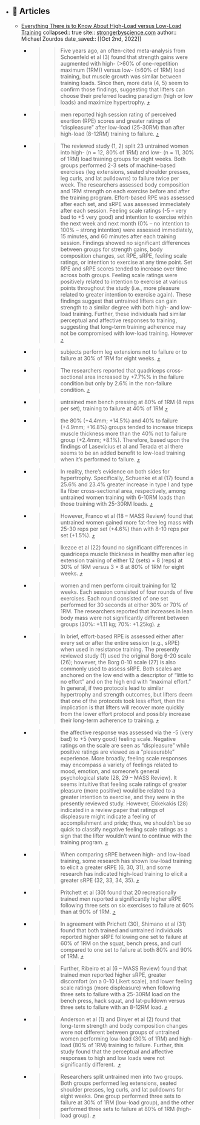 - ## 🔖 Articles
	- [Everything There is to Know About High-Load versus Low-Load Training](https://omnivore.app/me/everything-there-is-to-know-about-high-load-versus-low-load-trai-18398eee3f8)
	  collapsed:: true
	  site:: [strongerbyscience.com](https://www.strongerbyscience.com/high-versus-low-load)
	  author:: Michael Zourdos
	  date_saved:: [[Oct 2nd, 2022]]
		- >> Five years ago, an often-cited meta-analysis from Schoenfeld et al (3) found that strength gains were augmented with high- (&gt;60% of one-repetition maximum (1RM)) versus low- (≤60% of 1RM) load training, but muscle growth was similar between training loads. Since then, more data (4, 5) seem to confirm those findings, suggesting that lifters can choose their preferred loading paradigm (high or low loads) and maximize hypertrophy. [⤴️](https://omnivore.app/me/everything-there-is-to-know-about-high-load-versus-low-load-trai-18398eee3f8#d6aa2a4e-29bb-4f86-b9f7-237f1c9e0ead)
		- >> men reported high session rating of perceived exertion (RPE) scores and greater ratings of “displeasure” after low-load (25-30RM) than after high-load (8-12RM) training to failure. [⤴️](https://omnivore.app/me/everything-there-is-to-know-about-high-load-versus-low-load-trai-18398eee3f8#51e7d1d2-be22-43c4-a655-f6b66abf7455)
		- >> The reviewed study (1, 2) split 23 untrained women into high- (n = 12, 80% of 1RM) and low- (n = 11, 30% of 1RM) load training groups for eight weeks. Both groups performed 2-3 sets of machine-based exercises (leg extensions, seated shoulder presses, leg curls, and lat pulldowns) to failure twice per week. The researchers assessed body composition and 1RM strength on each exercise before and after the training program. Effort-based RPE was assessed after each set, and sRPE was assessed immediately after each session. Feeling scale ratings (-5 – very bad to +5 very good) and intention to exercise within the next week and next month (0% – no intention to 100% – strong intention) were assessed immediately, 15 minutes, and 60 minutes after each training session. Findings showed no significant differences between groups for strength gains, body composition changes, set RPE, sRPE, feeling scale ratings, or intention to exercise at any time point. Set RPE and sRPE scores tended to increase over time across both groups. Feeling scale ratings were positively related to intention to exercise at various points throughout the study (i.e., more pleasure related to greater intention to exercise again). These findings suggest that untrained lifters can gain strength to a similar degree with both high- and low-load training. Further, these individuals had similar perceptual and affective responses to training, suggesting that long-term training adherence may not be compromised with low-load training. However [⤴️](https://omnivore.app/me/everything-there-is-to-know-about-high-load-versus-low-load-trai-18398eee3f8#581c24b7-4a0f-4825-a39e-07edc0282f78)
		- >> subjects perform leg extensions not to failure or to failure at 30% of 1RM for eight weeks. [⤴️](https://omnivore.app/me/everything-there-is-to-know-about-high-load-versus-low-load-trai-18398eee3f8#64d960f6-493b-42ee-9546-7a0264d4ca79)
		- >> The researchers reported that quadriceps cross-sectional area increased by +7.7%% in the failure condition but only by 2.6% in the non-failure condition. [⤴️](https://omnivore.app/me/everything-there-is-to-know-about-high-load-versus-low-load-trai-18398eee3f8#32fa93e8-9ec0-4711-91ce-a64fef026f67)
		- >> untrained men bench pressing at 80% of 1RM (8 reps per set), training to failure at 40% of 1RM [⤴️](https://omnivore.app/me/everything-there-is-to-know-about-high-load-versus-low-load-trai-18398eee3f8#5a2b11d6-9938-424f-ae15-e3e6ee24964e)
		- >> the 80% (+4.4mm; +14.5%) and 40% to failure (+4.9mm; +16.8%) groups tended to increase triceps muscle thickness more than the 40% not to failure group (+2.4mm; +8.1%). Therefore, based upon the findings of Lasevicius et al and Terada et al there seems to be an added benefit to low-load training when it’s performed to failure. [⤴️](https://omnivore.app/me/everything-there-is-to-know-about-high-load-versus-low-load-trai-18398eee3f8#799a0a0f-2f11-45a5-879b-623535638436)
		- >> In reality, there’s evidence on both sides for hypertrophy. Specifically, Schuenke et al (17) found a 25.6% and 23.4% greater increase in type I and type IIa fiber cross-sectional area, respectively, among untrained women training with 6-10RM loads than those training with 25-30RM loads. [⤴️](https://omnivore.app/me/everything-there-is-to-know-about-high-load-versus-low-load-trai-18398eee3f8#6ebaa229-059b-4937-a574-25a2d15157ec)
		- >> However, Franco et al (18 – MASS Review) found that untrained women gained more fat-free leg mass with 25-30 reps per set (+4.6%) than with 8-10 reps per set (+1.5%). [⤴️](https://omnivore.app/me/everything-there-is-to-know-about-high-load-versus-low-load-trai-18398eee3f8#e21aa5af-2111-48d0-8f6a-d9f9ad28269c)
		- >> Ikezoe et al (22) found no significant differences in quadriceps muscle thickness in healthy men after leg extension training of either 12 (sets) × 8 (reps) at 30% of 1RM versus 3 × 8 at 80% of 1RM for eight weeks. [⤴️](https://omnivore.app/me/everything-there-is-to-know-about-high-load-versus-low-load-trai-18398eee3f8#21a8892b-0e72-426a-a0ba-97f0eaea7d91)
		- >> women and men perform circuit training for 12 weeks. Each session consisted of four rounds of five exercises. Each round consisted of one set performed for 30 seconds at either 30% or 70% of 1RM. The researchers reported that increases in lean body mass were not significantly different between groups (30%: +1.11 kg; 70%: +1.25kg). [⤴️](https://omnivore.app/me/everything-there-is-to-know-about-high-load-versus-low-load-trai-18398eee3f8#f1693066-7e41-4c96-9309-185833de4596)
		- >> In brief, effort-based RPE is assessed either after every set or after the entire session (e.g., sRPE) when used in resistance training. The presently reviewed study (1) used the original Borg 6-20 scale (26); however, the Borg 0-10 scale (27) is also commonly used to assess sRPE. Both scales are anchored on the low end with a descriptor of “little to no effort” and on the high end with “maximal effort.” In general, if two protocols lead to similar hypertrophy and strength outcomes, but lifters deem that one of the protocols took less effort, then the implication is that lifters will recover more quickly from the lower effort protocol and possibly increase their long-term adherence to training. [⤴️](https://omnivore.app/me/everything-there-is-to-know-about-high-load-versus-low-load-trai-18398eee3f8#19f2a667-92d7-48d0-86fc-29aa70319187)
		- >> the affective response was assessed via the -5 (very bad) to +5 (very good) feeling scale. Negative ratings on the scale are seen as “displeasure” while positive ratings are viewed as a “pleasurable” experience. More broadly, feeling scale responses may encompass a variety of feelings related to mood, emotion, and someone’s general psychological state (28, 29 – MASS Review). It seems intuitive that feeling scale ratings of greater pleasure (more positive) would be related to a greater intention to exercise, and they were in the presently reviewed study. However, Ekkekakis (28) indicated in a review paper that ratings of displeasure might indicate a feeling of accomplishment and pride; thus, we shouldn’t be so quick to classify negative feeling scale ratings as a sign that the lifter wouldn’t want to continue with the training program. [⤴️](https://omnivore.app/me/everything-there-is-to-know-about-high-load-versus-low-load-trai-18398eee3f8#9ee492ea-9103-49d8-ac64-7e4777655fbf)
		- >> When comparing sRPE between high- and low-load training, some research has shown low-load training to elicit a greater sRPE (6, 30, 31), and some research has indicated high-load training to elicit a greater sRPE (32, 33, 34, 35). [⤴️](https://omnivore.app/me/everything-there-is-to-know-about-high-load-versus-low-load-trai-18398eee3f8#bca4d3cd-265f-4de3-9b03-a16376689798)
		- >> Pritchett et al (30) found that 20 recreationally trained men reported a significantly higher sRPE following three sets on six exercises to failure at 60% than at 90% of 1RM. [⤴️](https://omnivore.app/me/everything-there-is-to-know-about-high-load-versus-low-load-trai-18398eee3f8#afab5bcc-912a-4187-9070-da19afc03d7a)
		- >> In agreement with Prichett (30), Shimano et al (31) found that both trained and untrained individuals reported higher sRPE following one set to failure at 60% of 1RM on the squat, bench press, and curl compared to one set to failure at both 80% and 90% of 1RM. [⤴️](https://omnivore.app/me/everything-there-is-to-know-about-high-load-versus-low-load-trai-18398eee3f8#0e4bb069-7ab7-4454-b57e-e665899530a4)
		- >> Further, Ribeiro et al (6 – MASS Review) found that trained men reported higher sRPE, greater discomfort (on a 0-10 Likert scale), and lower feeling scale ratings (more displeasure) when following three sets to failure with a 25-30RM load on the bench press, hack squat, and lat-pulldown versus three sets to failure with an 8-12RM load. [⤴️](https://omnivore.app/me/everything-there-is-to-know-about-high-load-versus-low-load-trai-18398eee3f8#0a6c46c8-6495-4386-bf93-3f2f8e31d97e)
		- >> Anderson et al (1) and Dinyer et al (2) found that long-term strength and body composition changes were not different between groups of untrained women performing low-load (30% of 1RM) and high-load (80% of 1RM) training to failure. Further, this study found that the perceptual and affective responses to high and low loads were not significantly different.  [⤴️](https://omnivore.app/me/everything-there-is-to-know-about-high-load-versus-low-load-trai-18398eee3f8#9880dea9-da06-4c45-8c5c-a1328e50105a)
		- >> Researchers split untrained men into two groups. Both groups performed leg extensions, seated shoulder presses, leg curls, and lat pulldowns for eight weeks. One group performed three sets to failure at 30% of 1RM (low-load group), and the other performed three sets to failure at 80% of 1RM (high-load group). [⤴️](https://omnivore.app/me/everything-there-is-to-know-about-high-load-versus-low-load-trai-18398eee3f8#1d0a118b-c13f-4b2e-b9e6-3e0a20c72984)